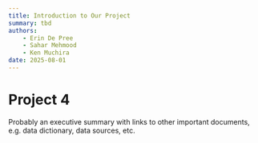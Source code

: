 ```yaml
---
title: Introduction to Our Project
summary: tbd
authors:
    - Erin De Pree
    - Sahar Mehmood
    - Ken Muchira
date: 2025-08-01
---
```

# Project 4

Probably an executive summary with links to other important documents, e.g. data dictionary, data sources, etc.